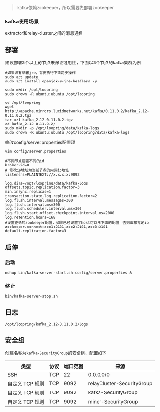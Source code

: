 > kafka依赖zookeeper，所以需要先部署zookeeper
### kafka使用场景
extractor和relay-cluster之间的消息通信

## 部署
建议部署3个以上的节点来保证可用性，下面以3个节点的kafka集群为例
```
#如果没有部署jre，需要执行下面两步操作
sudo apt update
sudo apt install openjdk-9-jre-headless -y

sudo mkdir /opt/loopring
sudo chown -R ubuntu:ubuntu /opt/loopring

cd /opt/loopring
wget http://apache.mirrors.lucidnetworks.net/kafka/0.11.0.2/kafka_2.12-0.11.0.2.tgz
tar xzf kafka_2.12-0.11.0.2.tgz
cd kafka_2.12-0.11.0.2/
sudo mkdir -p /opt/loopring/data/kafka-logs
sudo chown -R ubuntu:ubuntu /opt/loopring/data/kafka-logs
```
修改config/server.properties配置项

`vim config/server.properties`
```
#不同节点设置不同的id
broker.id=0
# 修改ip地址为当前节点的内网ip地址
listeners=PLAINTEXT://x.x.x.x:9092

log.dirs=/opt/loopring/data/kafka-logs
offsets.topic.replication.factor=3
min.insync.replicas=1
transaction.state.log.replication.factor=2
log.flush.interval.messages=300
log.flush.interval.ms=300
log.flush.scheduler.interval.ms=300
log.flush.start.offset.checkpoint.interval.ms=2000
log.retention.hours=168
#设置正确的zookeeper配置，如果已经设置了host可以用下面的配置，否则直接指定ip
zookeeper.connect=zoo1:2181,zoo2:2181,zoo3:2181
default.replication.factor=3
```
## 启停
### 启动
`nohup bin/kafka-server-start.sh config/server.properties &`
### 终止
`bin/kafka-server-stop.sh`
## 日志
`/opt/loopring/kafka_2.12-0.11.0.2/logs`
## 安全组
创建名称为`kafka-SecurityGroup`的安全组，配置如下

|类型         | 协议 | 端口范围| 来源     |
|-------------|-----|--------|---------|
| SSH         | TCP | 22     | 0.0.0.0/0|
|自定义 TCP 规则| TCP | 9092   |relayCluster-SecurityGroup|
|自定义 TCP 规则| TCP | 9092   |kafka-SecurityGroup    |
|自定义 TCP 规则| TCP | 9092   |miner-SecurityGroup    |
